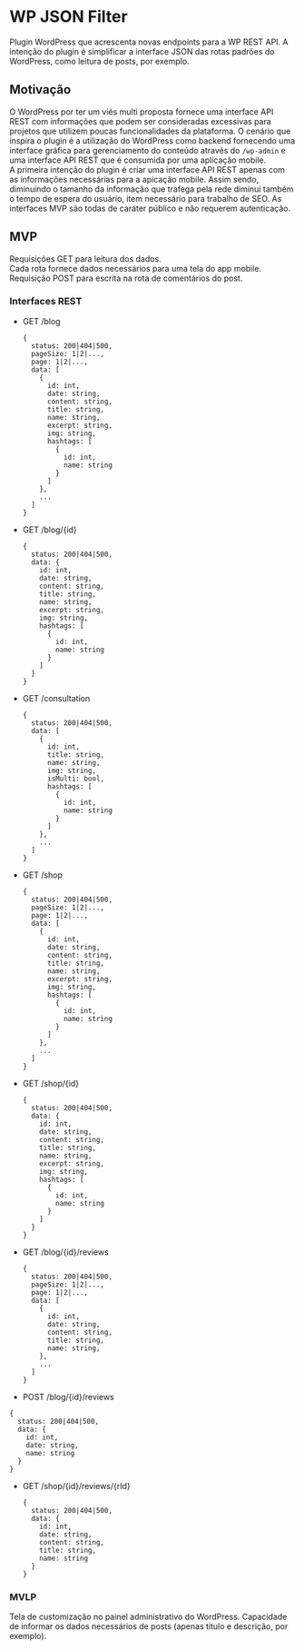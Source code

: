 # WP JSON Filter
Plugin WordPress que acrescenta novas endpoints para a WP REST API. A intenção do plugin é simplificar a interface JSON das rotas padrões do WordPress, como leitura de posts, por exemplo.

## Motivação
O WordPress por ter um viés multi proposta fornece uma interface API REST com informações que podem ser consideradas excessivas para projetos que utilizem poucas funcionalidades da plataforma. O cenário que inspira o plugin é a utilização do WordPress como backend fornecendo uma interface gráfica para gerenciamento do conteúdo através do `/wp-admin` e uma interface API REST que é consumida por uma aplicação mobile.  
A primeira intenção do plugin é criar uma interface API REST apenas com as informações necessárias para a apicação mobile. Assim sendo, diminuindo o tamanho da informação que trafega pela rede diminui também o tempo de espera do usuário, item necessário para trabalho de SEO. As interfaces MVP são todas de caráter público e não requerem autenticação.

## MVP
Requisições GET para leitura dos dados.  
Cada rota fornece dados necessários para uma tela do app mobile.
Requisição POST para escrita na rota de comentários do post.

### Interfaces REST
* GET /blog
  ```
  {
    status: 200|404|500,
    pageSize: 1|2|...,
    page: 1|2|...,
    data: [
      {
        id: int,
        date: string,
        content: string,
        title: string,
        name: string,
        excerpt: string,
        img: string,
        hashtags: [
          {
            id: int,
            name: string
          }
        ]
      },
      ...
    ]
  }
  ```
  
* GET /blog/{id}
  ```
  {
    status: 200|404|500,
    data: {
      id: int,
      date: string,
      content: string,
      title: string,
      name: string,
      excerpt: string,
      img: string,
      hashtags: [
        {
          id: int,
          name: string
        }
      ]
    }
  }
  ```
  
* GET /consultation
  ```
  {
    status: 200|404|500,
    data: [
      {
        id: int,
        title: string,
        name: string,
        img: string,
        isMulti: bool,
        hashtags: [
          {
            id: int,
            name: string
          }
        ]
      },
      ...
    ]
  }
  ```


* GET /shop
  ```
  {
    status: 200|404|500,
    pageSize: 1|2|...,
    page: 1|2|...,
    data: [
      {
        id: int,
        date: string,
        content: string,
        title: string,
        name: string,
        excerpt: string,
        img: string,
        hashtags: [
          {
            id: int,
            name: string
          }
        ]
      },
      ...
    ]
  }
  ```

* GET /shop/{id}
  ```
  {
    status: 200|404|500,
    data: {
      id: int,
      date: string,
      content: string,
      title: string,
      name: string,
      excerpt: string,
      img: string,
      hashtags: [
        {
          id: int,
          name: string
        }
      ]
    }
  }
  ```
  
* GET /blog/{id}/reviews
  ```
  {
    status: 200|404|500,
    pageSize: 1|2|...,
    page: 1|2|...,
    data: [
      {
        id: int,
        date: string,
        content: string,
        title: string,
        name: string,
      },
      ...
    ]
  }
  ```
 
 * POST /blog/{id}/reviews
  ```
  {
    status: 200|404|500,
    data: {
      id: int,
      date: string,
      name: string
    }
  }
  ```

* GET /shop/{id}/reviews/{rId}
  ```
  {
    status: 200|404|500,
    data: {
      id: int,
      date: string,
      content: string,
      title: string,
      name: string
    }
  }
  ```

### MVLP
Tela de customização no painel administrativo do WordPress.
Capacidade de informar os dados necessários de posts (apenas titulo e descrição, por exemplo).
